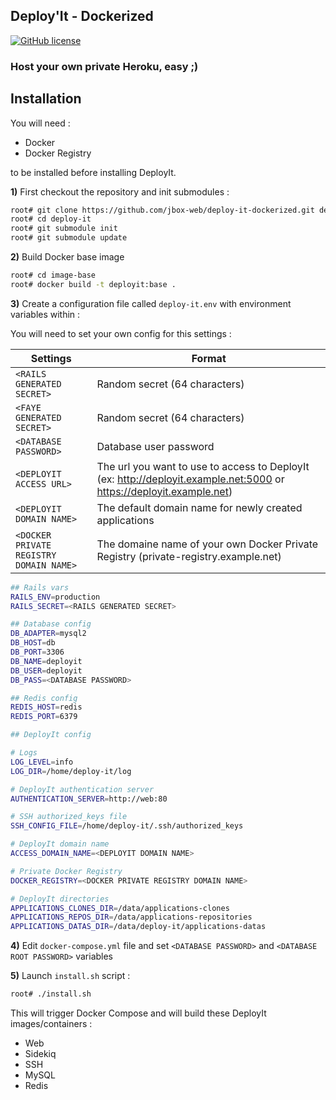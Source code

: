 ## Deploy'It - Dockerized

[![GitHub license](https://img.shields.io/github/license/jbox-web/deploy-it-dockerized.svg)](https://github.com/jbox-web/deploy-it-dockerized/blob/master/LICENSE)

### Host your own private Heroku, easy ;)

## Installation

You will need :

* Docker
* Docker Registry

to be installed before installing DeployIt.


**1)** First checkout the repository and init submodules :

```sh
root# git clone https://github.com/jbox-web/deploy-it-dockerized.git deploy-it
root# cd deploy-it
root# git submodule init
root# git submodule update
```

**2)** Build Docker base image

```sh
root# cd image-base
root# docker build -t deployit:base .
```

**3)** Create a configuration file called ```deploy-it.env``` with environment variables within :

You will need to set your own config for this settings :

Settings | Format
---------|--------
```<RAILS GENERATED SECRET>```              | Random secret (64 characters)
```<FAYE GENERATED SECRET>```               | Random secret (64 characters)
```<DATABASE PASSWORD>```                   | Database user password
```<DEPLOYIT ACCESS URL>```                 | The url you want to use to access to DeployIt (ex: http://deployit.example.net:5000 or https://deployit.example.net)
```<DEPLOYIT DOMAIN NAME>```                | The default domain name for newly created applications
```<DOCKER PRIVATE REGISTRY DOMAIN NAME>``` | The domaine name of your own Docker Private Registry (private-registry.example.net)

```sh
## Rails vars
RAILS_ENV=production
RAILS_SECRET=<RAILS GENERATED SECRET>

## Database config
DB_ADAPTER=mysql2
DB_HOST=db
DB_PORT=3306
DB_NAME=deployit
DB_USER=deployit
DB_PASS=<DATABASE PASSWORD>

## Redis config
REDIS_HOST=redis
REDIS_PORT=6379

## DeployIt config

# Logs
LOG_LEVEL=info
LOG_DIR=/home/deploy-it/log

# DeployIt authentication server
AUTHENTICATION_SERVER=http://web:80

# SSH authorized_keys file
SSH_CONFIG_FILE=/home/deploy-it/.ssh/authorized_keys

# DeployIt domain name
ACCESS_DOMAIN_NAME=<DEPLOYIT DOMAIN NAME>

# Private Docker Registry
DOCKER_REGISTRY=<DOCKER PRIVATE REGISTRY DOMAIN NAME>

# DeployIt directories
APPLICATIONS_CLONES_DIR=/data/applications-clones
APPLICATIONS_REPOS_DIR=/data/applications-repositories
APPLICATIONS_DATAS_DIR=/data/deploy-it/applications-datas
```

**4)** Edit ```docker-compose.yml``` file and set  ```<DATABASE PASSWORD>``` and ```<DATABASE ROOT PASSWORD>``` variables

**5)** Launch ```install.sh``` script :

```sh
root# ./install.sh
```

This will trigger Docker Compose and will build these DeployIt images/containers :

* Web
* Sidekiq
* SSH
* MySQL
* Redis
